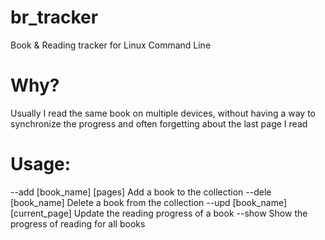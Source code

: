 # br_tracker
Book &amp; Reading tracker for Linux Command Line
# Why?
Usually I read the same book on multiple devices, without having a way to synchronize the progress and often forgetting about the last page I read
# Usage:
--add [book_name] [pages]
Add a book to the collection
--dele [book_name]
Delete a book from the collection
--upd [book_name] [current_page]
Update the reading progress of a book
--show
Show the progress of reading for all books

